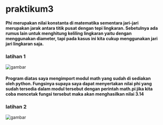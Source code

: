 # praktikum3

#### Phi merupakan nilai konstanta di matematika sementara jari-jari merupakan jarak antara titik pusat dengan tepi lingkaran. Sebetulnya ada rumus lain untuk menghitung keliling lingkaran yaitu dengan menggunakan diameter, tapi pada kasus ini kita cukup menggunakan jari jari lingkaran saja.
### latihan 1

![gambar](gambar1.png)

#### Program diatas saya mengimport modul math yang sudah di sediakan oleh python. Fungsinya supaya saya dapat menyertakan nilai phi yang sudah tersedia dalam modul tersebut dengan perintah math.pi jika kita coba mencetak fungsi tersebut maka akan menghasilkan nilai 3.14
### latihan 2

![gambar](gambar2.png)
